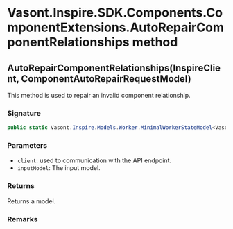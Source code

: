 # Vasont.Inspire.SDK.Components.ComponentExtensions.AutoRepairComponentRelationships method
## AutoRepairComponentRelationships(InspireClient, ComponentAutoRepairRequestModel)
This method is used to repair an invalid component relationship.

### Signature
```csharp
public static Vasont.Inspire.Models.Worker.MinimalWorkerStateModel<Vasont.Inspire.Models.Components.ComponentAutoRepairStateModel> AutoRepairComponentRelationships(InspireClient client, ComponentAutoRepairRequestModel inputModel)
```
### Parameters
- `client`: used to communication with the API endpoint.
- `inputModel`: The  input model.

### Returns
Returns a  model.
### Remarks

